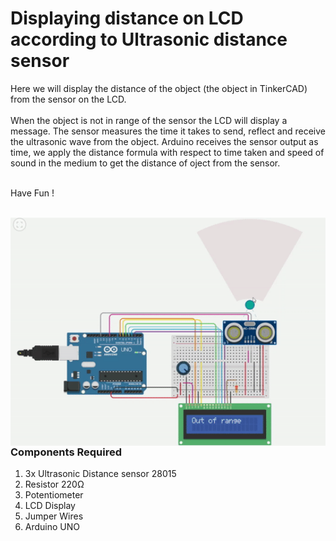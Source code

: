 <h1>Displaying distance on LCD according to Ultrasonic distance sensor</h1>

<div>
    <p>Here we will display the distance of the object (the object in TinkerCAD) from the sensor on the LCD. 
    <br><br>When the object is not in range of the sensor the LCD will display a message. The sensor measures the time it takes to send, reflect and receive the ultrasonic wave from the object.
       Arduino receives the sensor output as time, we apply the distance formula with respect to time taken and speed of sound in the medium to get the distance of oject from the sensor.
      <br><br>  
      
  Have Fun !</p>
    <br>
    <img width=650 align=right src="https://github.com/Electroversity/Electroverse/blob/main/Intermediate%201/01-Displaying%20distance%20on%20LED%20according%20to%20Ultrasonic%20distance%20sensor/circ.gif">
  <h3>Components Required</h3>
  <ol>
    <li>3x Ultrasonic Distance sensor 28015</li>
    <li>Resistor 220Ω</li>
    <li>Potentiometer</li>
    <li>LCD Display</li>
    <li>Jumper Wires</li>
    <li>Arduino UNO</li>
  </ol>
    
</div>

